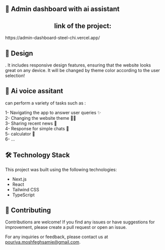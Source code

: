 ## 🚀 Admin dashboard with ai assistant


 <div align="center" > <h2  > link of the project: </h2> </div>
https://admin-dashboard-steel-chi.vercel.app/

## 🎨 Design

. It  includes responsive design features, ensuring that the website looks great on any device. It will be changed by theme color according to the user selection!
 
 ## 🤖 Ai voice assitant
 can perform a variety of tasks such as :
 
1- Navigating the app to answer user queries ✨ <br>
2- Changing the website theme 🌛🌞  <br>
3- Sharing recent news 🏬  <br>
4- Response for simple chats 👥  <br>
5- calculator 🧮  <br>
6- ...

## 🛠️ Technology Stack

This project was built using the following technologies:

- Next.js
- React
- Tailwind CSS
- TypeScript



## 🤝 Contributing

Contributions are welcome! If you find any issues or have suggestions for improvement, please create a pull request or open an issue.



For any inquiries or feedback, please contact us at [pouriya.moshfeghsamie@gmail.com](mailto:pouriya.moshfeghsamie@gmail.com).


